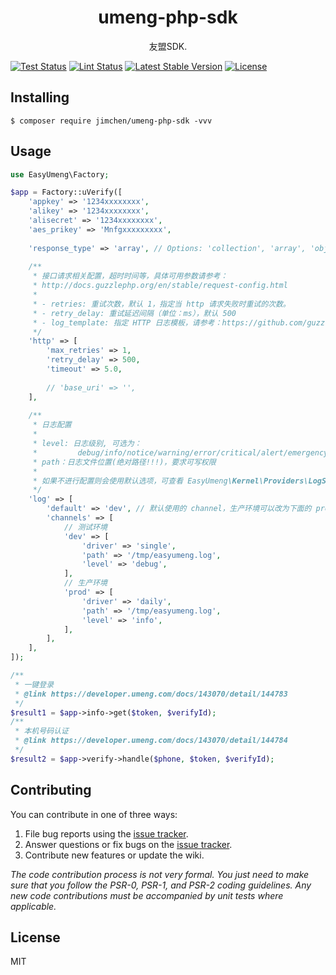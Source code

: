 <h1 align="center"> umeng-php-sdk </h1>

<p align="center"> 友盟SDK.</p>


[![Test Status](https://github.com/JimChenWYU/umeng-php-sdk/workflows/Test/badge.svg)](https://github.com/JimChenWYU/umeng-php-sdk/actions)
[![Lint Status](https://github.com/JimChenWYU/umeng-php-sdk/workflows/Lint/badge.svg)](https://github.com/JimChenWYU/umeng-php-sdk/actions)
[![Latest Stable Version](https://poser.pugx.org/jimchen/umeng-php-sdk/v/stable.svg)](https://packagist.org/packages/JimChenWYU/umeng-php-sdk)
[![License](https://poser.pugx.org/jimchen/umeng-php-sdk/license)](https://packagist.org/packages/JimChenWYU/umeng-php-sdk)

## Installing

```shell
$ composer require jimchen/umeng-php-sdk -vvv
```

## Usage

```php
use EasyUmeng\Factory;

$app = Factory::uVerify([
    'appkey' => '1234xxxxxxxx',
    'alikey' => '1234xxxxxxxx',
    'alisecret' => '1234xxxxxxxx',
    'aes_prikey' => 'Mnfgxxxxxxxxx',
    
    'response_type' => 'array', // Options: 'collection', 'array', 'object', 'raw' 
    
    /**
     * 接口请求相关配置，超时时间等，具体可用参数请参考：
     * http://docs.guzzlephp.org/en/stable/request-config.html
     *
     * - retries: 重试次数，默认 1，指定当 http 请求失败时重试的次数。
     * - retry_delay: 重试延迟间隔（单位：ms），默认 500
     * - log_template: 指定 HTTP 日志模板，请参考：https://github.com/guzzle/guzzle/blob/master/src/MessageFormatter.php
     */
    'http' => [
        'max_retries' => 1,
        'retry_delay' => 500,
        'timeout' => 5.0,
        
        // 'base_uri' => '',
    ],
    
    /**
     * 日志配置
     *
     * level: 日志级别, 可选为：
     *         debug/info/notice/warning/error/critical/alert/emergency
     * path：日志文件位置(绝对路径!!!)，要求可写权限
     * 
     * 如果不进行配置则会使用默认选项，可查看 EasyUmeng\Kernel\Providers\LogServiceProvider::formatLogConfig
     */
    'log' => [
        'default' => 'dev', // 默认使用的 channel，生产环境可以改为下面的 prod
        'channels' => [
            // 测试环境
            'dev' => [
                'driver' => 'single',
                'path' => '/tmp/easyumeng.log',
                'level' => 'debug',
            ],
            // 生产环境
            'prod' => [
                'driver' => 'daily',
                'path' => '/tmp/easyumeng.log',
                'level' => 'info',
            ],
        ],
    ],
]);

/**
 * 一键登录
 * @link https://developer.umeng.com/docs/143070/detail/144783 
 */
$result1 = $app->info->get($token, $verifyId); 
/**
 * 本机号码认证
 * @link https://developer.umeng.com/docs/143070/detail/144784
 */
$result2 = $app->verify->handle($phone, $token, $verifyId);
```

## Contributing

You can contribute in one of three ways:

1. File bug reports using the [issue tracker](https://github.com/JimChenWYU/umeng-php-sdk/issues).
2. Answer questions or fix bugs on the [issue tracker](https://github.com/JimChenWYU/umeng-php-sdk/issues).
3. Contribute new features or update the wiki.

_The code contribution process is not very formal. You just need to make sure that you follow the PSR-0, PSR-1, and PSR-2 coding guidelines. Any new code contributions must be accompanied by unit tests where applicable._

## License

MIT